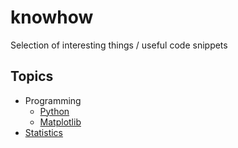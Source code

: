 # knowhow

Selection of interesting things / useful code snippets

## Topics

* Programming
  * [Python](python.md)
  * [Matplotlib](matplotlib.md)
* [Statistics](statistics.md)
